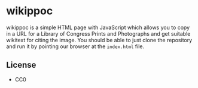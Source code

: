 wikippoc
========

wikippoc is a simple HTML page with JavaScript which allows you to copy in a URL
for a Library of Congress Prints and Photographs and get suitable wikitext for 
citing the image. You should be able to just clone the repository and run it by
pointing our browser at the `index.html` file.

License
-------

* CC0
